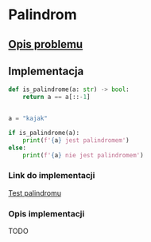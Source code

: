 # Palindrom

## [Opis problemu](../../../../algorithms/text/palindrome.md)


## Implementacja

```python
def is_palindrome(a: str) -> bool:
    return a == a[::-1]


a = "kajak"

if is_palindrome(a):
    print(f'{a} jest palindromem')
else:
    print(f'{a} nie jest palindromem')
```

### Link do implementacji

[Test palindromu](https://ideone.com/nsapMq)

### Opis implementacji

TODO
